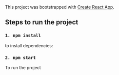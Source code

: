This project was bootstrapped with [Create React App](https://github.com/facebook/create-react-app).

## Steps to run the project

### `1. npm install`

to install dependencies:

### `2. npm start`

To run the project
